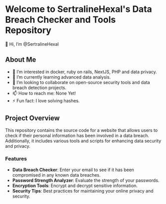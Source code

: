 # Welcome to SertralineHexal's Data Breach Checker and Tools Repository

👋 Hi, I’m @SertralineHexal

## About Me
- 👀 I’m interested in docker, ruby on rails, NextJS, PHP and data privacy.
- 🌱 I’m currently learning advanced data analysis.
- 💞️ I’m looking to collaborate on open-source security tools and data breach detection projects.
- 📫 How to reach me: None Yet!
- ⚡ Fun fact: I love solving hashes.

## Project Overview

This repository contains the source code for a website that allows users to check if their personal information has been involved in a data breach. Additionally, it includes various tools and scripts for enhancing data security and privacy.

### Features
- **Data Breach Checker**: Enter your email to see if it has been compromised in any known data breaches.
- **Password Strength Analyzer**: Evaluate the strength of your passwords.
- **Encryption Tools**: Encrypt and decrypt sensitive information.
- **Security Tips**: Best practices for maintaining your online privacy and security.

<!---
SertralineHexal/SertralineHexal is a ✨ special ✨ repository because its README.md (this file) appears on your GitHub profile.
You can click the Preview link to take a look at your changes.
--->
